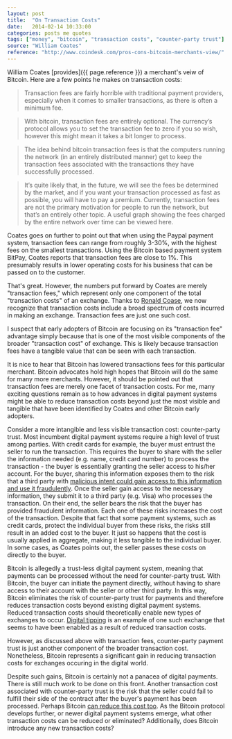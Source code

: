 ```yaml
---
layout: post
title:  "On Transaction Costs"
date:   2014-02-14 10:33:00
categories: posts me quotes
tags: ["money", "bitcoin", "transaction costs", "counter-party trust"]
source: "William Coates"
reference: "http://www.coindesk.com/pros-cons-bitcoin-merchants-view/"
---
```


William Coates [provides]({{ page.reference }}) a merchant's veiw of Bitcoin.  Here are a few points he makes on transaction costs:

> Transaction fees are fairly horrible with traditional payment providers, especially when it comes to smaller transactions, as there is often a minimum fee.

> With bitcoin, transaction fees are entirely optional. The currency’s protocol allows you to set the transaction fee to zero if you so wish, however this might mean it takes a bit longer to process.

> The idea behind bitcoin transaction fees is that the computers running the network (in an entirely distributed manner) get to keep the transaction fees associated with the transactions they have successfully processed.

> It’s quite likely that, in the future, we will see the fees be determined by the market, and if you want your transaction processed as fast as possible, you will have to pay a premium. Currently, transaction fees are not the primary motivation for people to run the network, but that’s an entirely other topic. A useful graph showing the fees charged by the entire network over time can be viewed here.

Coates goes on further to point out that when using the Paypal payment system, transaction fees can range from roughly 3-30%, with the highest fees on the smallest transactions.  Using the Bitcoin based payment system BitPay, Coates reports that transaction fees are close to 1%.  This presumably results in lower operating costs for his business that can be passed on to the customer.

That's great.  However, the numbers put forward by Coates are merely "transaction fees," which represent only one component of the total "transaction costs" of an exchange.  Thanks to [Ronald Coase](http://en.wikipedia.org/wiki/Ronald_Coase#The_Nature_of_the_Firm), we now recognize that transaction costs include a broad spectrum of costs incurred in making an exchange.  Transaction fees are just one such cost.

I suspect that early adopters of Bitcoin are focusing on its "transaction fee" advantage simply because that is one of the most visible components of the broader "transaction cost" of exchange.  This is likely because transaction fees have a tangible value that can be seen with each transaction.

It is nice to hear that Bitcoin has lowered transactions fees for this particular merchant.  Bitcoin advocates hold high hopes that Bitcoin will do the same for many more merchants.  However, it should be pointed out that transaction fees are merely one facet of transaction costs.  For me, many exciting questions remain as to how advances in digital payment systems might be able to reduce transaction costs beyond just the most visible and tangible that have been identified by Coates and other Bitcoin early adopters.

Consider a more intangible and less visible transaction cost: counter-party trust.  Most incumbent digital payment systems require a high level of trust among parties.  With credit cards for example, the buyer must entrust the seller to run the transaction.  This requires the buyer to share with the seller the information needed (e.g. name, credit card number) to process the transaction - the buyer is essentially granting the seller access to his/her account.  For the buyer, sharing this information exposes them to the risk that a third party with [malicious intent could gain access to this information and use it fraudulently](http://online.wsj.com/news/articles/SB10001424052702303754404579312232546392464).  Once the seller gain access to the necessary information, they submit it to a third party (e.g. Visa) who processes the transaction.  On their end, the seller bears the risk that the buyer has provided fraudulent information.  Each one of these risks increases the cost of the transaction.  Despite that fact that some payment systems, such as credit cards, protect the individual buyer from these risks, the risks still result in an added cost to the buyer. It just so happens that the cost is usually applied in aggregate, making it less tangible to the individual buyer.  In some cases, as Coates points out, the seller passes these costs on directly to the buyer.

Bitcoin is allegedly a trust-less digital payment system, meaning that payments can be processed without the need for counter-party trust.  With Bitcoin, the buyer can initiate the payment directly, without having to share access to their account with the seller or other third party.  In this way, Bitcoin eliminates the risk of counter-party trust for payments and therefore reduces transaction costs beyond existing digital payment systems.  Reduced transaction costs should theoretically enable new types of exchanges to occur.  [Digital tipping](http://www.reddit.com/r/test/comments/11iby2/bitcointip_tip_redditors_with_bitcoin/) is an example of one such exchange that seems to have been enabled as a result of reduced transaction costs.

However, as discussed above with transaction fees, counter-party payment trust is just another component of the broader transaction cost.  Nonetheless, Bitcoin represents a significant gain in reducing transaction costs for exchanges occuring in the digital world.

Despite such gains, Bitcoin is certainly not a panacea of digital payments.  There is still much work to be done on this front.  Another transaction cost associated with counter-party trust is the risk that the seller could fail to fulfill their side of the contract after the buyer's payment has been processed.  Perhaps Bitcoin [can reduce this cost too](https://coinguard.org/).  As the Bitcoin protocol develops further, or newer digital payment systems emerge, what other transaction costs can be reduced or eliminated?  Additionally, does Bitcoin introduce any new transaction costs?